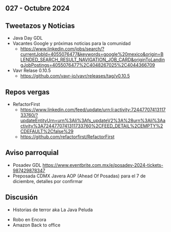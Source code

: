 027 - Octubre 2024
--


## Tweetazos y Noticias
* Java Day GDL
* Vacantes Google y próximas noticias para la comunidad
  * https://www.linkedin.com/jobs/search/?currentJobId=4055076477&keywords=google%20mexico&origin=BLENDED_SEARCH_RESULT_NAVIGATION_JOB_CARD&originToLandingJobPostings=4055076477%2C4048267025%2C4044366709
* Vavr Relase 0.10.5
  * https://github.com/vavr-io/vavr/releases/tag/v0.10.5

## Repos vergas
* RefactorFirst
  * https://www.linkedin.com/feed/update/urn:li:activity:7244770741311733760/?updateEntityUrn=urn%3Ali%3Afs_updateV2%3A%28urn%3Ali%3Aactivity%3A7244770741311733760%2CFEED_DETAIL%2CEMPTY%2CDEFAULT%2Cfalse%29
  * https://github.com/refactorfirst/RefactorFirst
 
## Aviso parroquial

* Posadev GDL https://www.eventbrite.com.mx/e/posadev-2024-tickets-987429878347 
* Preposada CDMX Javera AOP (Ahead Of Posadas) para el 7 de diciembre, detalles por confirmar

## Discusión
* Historias de terror aka La Java Peluda
- Robo en Encora
- Amazon Back to office

